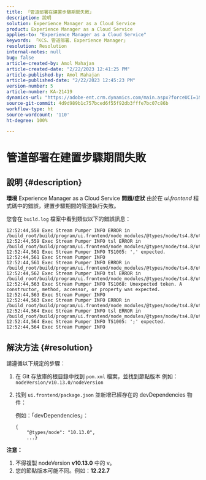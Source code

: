 ```yaml
---
title: 「管道部署在建置步驟期間失敗」
description: 說明
solution: Experience Manager as a Cloud Service
product: Experience Manager as a Cloud Service
applies-to: "Experience Manager as a Cloud Service"
keywords: 「KCS、管道部署、Experience Manager」
resolution: Resolution
internal-notes: null
bug: false
article-created-by: Amol Mahajan
article-created-date: "2/22/2023 12:41:25 PM"
article-published-by: Amol Mahajan
article-published-date: "2/22/2023 12:45:23 PM"
version-number: 5
article-number: KA-21419
dynamics-url: "https://adobe-ent.crm.dynamics.com/main.aspx?forceUCI=1&pagetype=entityrecord&etn=knowledgearticle&id=54614d32-aeb2-ed11-83fe-6045bd0065b6"
source-git-commit: 4d9d989b1c757bced6f55f92db3fffe7bc07c86b
workflow-type: ht
source-wordcount: '110'
ht-degree: 100%

---
```


# 管道部署在建置步驟期間失敗

## 說明 {#description}

<b>環境</b>
Experience Manager as a Cloud Service
<b>問題/症狀</b>
由於在 *ui.frontend* 程式碼中的錯誤，建置步驟期間的管道執行失敗。

您會在 `build.log` 檔案中看到類似以下的錯誤訊息：


```
12:52:44,558 Exec Stream Pumper INFO ERROR in /build_root/build/program/ui.frontend/node_modules/@types/node/ts4.8/util.d.ts
12:52:44,559 Exec Stream Pumper INFO tsl ERROR in /build_root/build/program/ui.frontend/node_modules/@types/node/ts4.8/util.d.ts(1485,42)
12:52:44,561 Exec Stream Pumper INFO TS1005: ',' expected.
12:52:44,561 Exec Stream Pumper INFO
12:52:44,561 Exec Stream Pumper INFO ERROR in /build_root/build/program/ui.frontend/node_modules/@types/node/ts4.8/util.d.ts
12:52:44,562 Exec Stream Pumper INFO tsl ERROR in /build_root/build/program/ui.frontend/node_modules/@types/node/ts4.8/util.d.ts(1485,44)
12:52:44,563 Exec Stream Pumper INFO TS1068: Unexpected token. A constructor, method, accessor, or property was expected.
12:52:44,563 Exec Stream Pumper INFO
12:52:44,563 Exec Stream Pumper INFO ERROR in /build_root/build/program/ui.frontend/node_modules/@types/node/ts4.8/util.d.ts
12:52:44,564 Exec Stream Pumper INFO tsl ERROR in /build_root/build/program/ui.frontend/node_modules/@types/node/ts4.8/util.d.ts(1485,57)
12:52:44,564 Exec Stream Pumper INFO TS1005: ';' expected.
12:52:44,564 Exec Stream Pumper INFO
```



## 解決方法 {#resolution}

請遵循以下規定的步驟：<br>
1. 在 Git 存放庫的根目錄中找到 `pom.xml` 檔案，並找到節點版本
例如：`nodeVersion/v10.13.0/nodeVersion`
2. 找到 `ui.frontend/package.json` 並新增已經存在的 devDependencies 物件：

   例如：「devDependencies」：


   ```
   {
       "@types/node": "10.13.0",
       ...}
   ```


<b>注意：</b>

1. 不得複製 nodeVersion <b>v10.13.0</b> 中的 v。
2. 您的節點版本可能不同。例如：<b>12.22.7</b>

